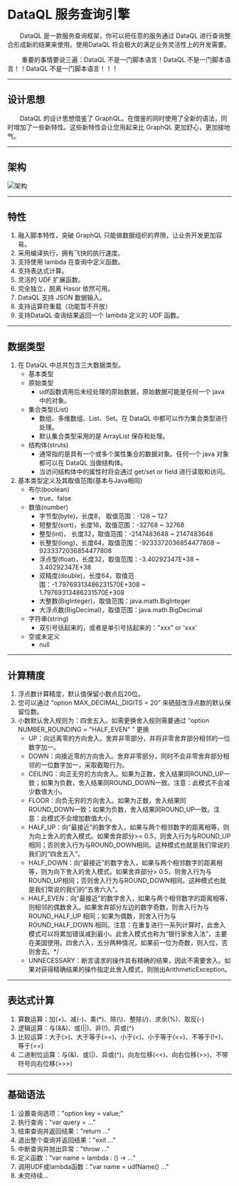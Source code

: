 # DataQL 服务查询引擎

&emsp;&emsp;DataQL 是一款服务查询框架，你可以把任意的服务通过 DataQL 进行查询整合形成新的结果来使用。使用DataQL 将会极大的满足业务灵活性上的开发需要。

&emsp;&emsp; 重要的事情要说三遍：DataQL 不是一门脚本语言！DataQL 不是一门脚本语言！！DataQL 不是一门脚本语言！！！

----------
## 设计思想
&emsp;&emsp;DataQL 的设计思想借鉴了 GraphQL。在借鉴的同时使用了全新的语法，同时增加了一些新特性。这些新特性会让您用起来比 GraphQL 更加舒心，更加接地气。

----------
## 架构
![架构](http://files.hasor.net/resources/CC2_5C5A_6D1E_18C4.png "架构")

----------
## 特性
01. 融入脚本特性，突破 GraphQL 只能做数据组织的界限，让业务开发更加容易。
02. 采用编译执行，拥有飞快的执行速度。
03. 支持使用 lambda 在查询中定义函数。
04. 支持表达式计算。
05. 灵活的 UDF 扩展函数。
06. 完全独立，脱离 Hasor 依然可用。
07. DataQL 支持 JSON 数据输入。
08. 支持运算符重载（功能暂不开放）
09. 支持DataQL 查询结果返回一个 lambda 定义的 UDF 函数。

----------
## 数据类型
01. 在 DataQL 中总共包含三大数据类型。
    * 基本类型
    * 原始类型
        * udf函数调用后未经处理的原始数据，原始数据可能是任何一个 java 中的对象。
    * 集合类型(List)
        * 数组、多维数组、List、Set。在 DataQL 中都可以作为集合类型进行处理。
        * 默认集合类型采用的是 ArrayList 保存和处理。
    * 结构体(struts)
        * 通常指的是具有一个或多个属性集合的数据对象。任何一个 java 对象都可以在 DataQL 当做结构体。
        * 当访问结构体中的属性时将会通过 get/set or field 进行读取和访问。
02. 基本类型定义及其取值范围(基本与Java相同)
    * 布尔(boolean)
        * true、false
    * 数值(number)
        * 字节型(byte)，长度8， 取值范围：-128 ~ 127
        * 短整型(sort)，长度16，取值范围：-32768 ~ 32768
        * 整型(int)，   长度32，取值范围：-2147483648 ~ 2147483648
        * 长整型(long)，长度64，取值范围：-9233372036854477808 ~ 9233372036854477808
        * 浮点型(float)，长度32，取值范围：-3.40292347E+38 ~ 3.40292347E+38
        * 双精度(double)，长度64，取值范围：-1.79769313486231570E+308 ~ 1.79769313486231570E+308
        * 大整数(BigInteger)，取值范围：java.math.BigInteger
        * 大浮点数(BigDecimal)，取值范围：java.math.BigDecimal
    * 字符串(string)
        * 双引号括起来的，或者是单引号括起来的："xxx" or 'xxx'
    * 空或未定义
        * null

----------
## 计算精度
01. 浮点数计算精度，默认值保留小数点后20位。
02. 您可以通过 “option MAX_DECIMAL_DIGITS = 20” 来硒鼓改浮点数的默认保留位数。
03. 小数默认舍入规则为：四舍五入。如需更换舍入规则需要通过 “option NUMBER_ROUNDING = "HALF_EVEN" ” 更换
    * UP：向远离零的方向舍入。舍弃非零部分，并将非零舍弃部分相邻的一位数字加一。
    * DOWN：向接近零的方向舍入。舍弃非零部分，同时不会非零舍弃部分相邻的一位数字加一，采取截取行为。
    * CEILING：向正无穷的方向舍入。如果为正数，舍入结果同ROUND_UP一致；如果为负数，舍入结果同ROUND_DOWN一致。注意：此模式不会减少数值大小。
    * FLOOR：向负无穷的方向舍入。如果为正数，舍入结果同ROUND_DOWN一致；如果为负数，舍入结果同ROUND_UP一致。注意：此模式不会增加数值大小。
    * HALF_UP：向“最接近”的数字舍入，如果与两个相邻数字的距离相等，则为向上舍入的舍入模式。如果舍弃部分>= 0.5，则舍入行为与ROUND_UP相同；否则舍入行为与ROUND_DOWN相同。这种模式也就是我们常说的我们的“四舍五入”。
    * HALF_DOWN：向“最接近”的数字舍入，如果与两个相邻数字的距离相等，则为向下舍入的舍入模式。如果舍弃部分> 0.5，则舍入行为与ROUND_UP相同；否则舍入行为与ROUND_DOWN相同。这种模式也就是我们常说的我们的“五舍六入”。
    * HALF_EVEN：向“最接近”的数字舍入，如果与两个相邻数字的距离相等，则相邻的偶数舍入。如果舍弃部分左边的数字奇数，则舍入行为与 ROUND_HALF_UP 相同；如果为偶数，则舍入行为与 ROUND_HALF_DOWN 相同。注意：在重复进行一系列计算时，此舍入模式可以将累加错误减到最小。此舍入模式也称为“银行家舍入法”，主要在美国使用。四舍六入，五分两种情况，如果前一位为奇数，则入位，否则舍去。*/
    * UNNECESSARY：断言请求的操作具有精确的结果，因此不需要舍入。如果对获得精确结果的操作指定此舍入模式，则抛出ArithmeticException。

----------
## 表达式计算
01. 算数运算：加(+)、减(-)、乘(*)、除(\\)、整除(/)、求余(%)、取反(-)
02. 逻辑运算：与(&&)、或(||)、非(!)、异或(^)
03. 比较运算：大于(>)、大于等于(>=)、小于(<)、小于等于(<=)、不等于(!=)、等于(==)
04. 二进制位运算：与(&)、或(|)、异或(^)、向左位移(<<)、向右位移(>>)、不带符号向右位移(>>>)

----------
## 基础语法
01. 设置查询选项："option key = value;"
02. 执行查询："var query = ..."
03. 结束查询并返回结果："return ..."
04. 退出整个查询并返回结果："exit ..."
05. 中断查询并抛出异常："throw ..."
06. 定义函数："var name = lambda : () -> ..."
07. 调用UDF或lambda函数："var name = udfName() ..."
08. 未完待续...